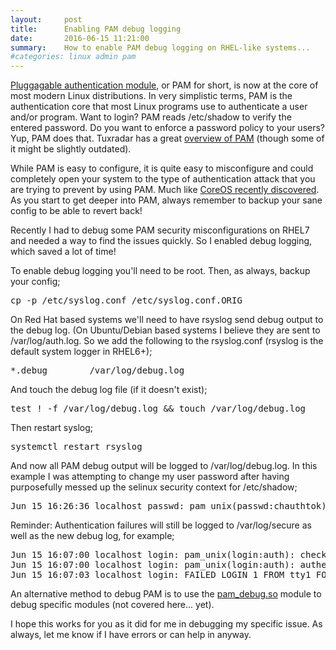 ```yaml
---
layout:     post
title:      Enabling PAM debug logging
date:       2016-06-15 11:21:00
summary:    How to enable PAM debug logging on RHEL-like systems...
#categories: linux admin pam
---
```


[Pluggagable authentication module](https://en.wikipedia.org/wiki/Pluggable_authentication_module), or PAM for short, is now at the core of most modern Linux distributions.  In very simplistic terms, PAM is the authentication core that most Linux programs use to authenticate a user and/or program.  Want to login?  PAM reads /etc/shadow to verify the entered password.  Do you want to enforce a password policy to your users?  Yup, PAM does that.  Tuxradar has a great [overview of PAM](http://www.tuxradar.com/content/how-pam-works) (though some of it might be slightly outdated).

While PAM is easy to configure, it is quite easy to misconfigure and could completely open your system to the type of authentication attack that you are trying to prevent by using PAM.  Much like [CoreOS recently discovered](https://coreos.com/blog/security-brief-coreos-linux-alpha-remote-ssh-issue.html).  As you start to get deeper into PAM, always remember to backup your sane config to be able to revert back!

Recently I had to debug some PAM security misconfigurations on RHEL7 and needed a way to find the issues quickly.  So I enabled debug logging, which saved a lot of time!

To enable debug logging you'll need to be root.  Then, as always, backup your config;

<pre>cp -p /etc/syslog.conf /etc/syslog.conf.ORIG</pre>

On Red Hat based systems we'll need to have rsyslog send debug output to the debug log. (On Ubuntu/Debian based systems I believe they are sent to /var/log/auth.log.  So we add the following to the rsyslog.conf (rsyslog is the default system logger in RHEL6+);

<pre>*.debug        /var/log/debug.log</pre>

And touch the debug log file (if it doesn't exist);

<pre>test ! -f /var/log/debug.log && touch /var/log/debug.log</pre>

Then restart syslog;

<pre>systemctl restart rsyslog</pre>

And now all PAM debug output will be logged to /var/log/debug.log.  In this example I was attempting to change my user password after having purposefully messed up the selinux security context for /etc/shadow;

<pre>Jun 15 16:26:36 localhost passwd: pam_unix(passwd:chauthtok): authentication failure; logname= uid=1001 euid=0 tty=tty1 ruser= rhost=  user=chad</pre>

Reminder: Authentication failures will still be logged to /var/log/secure as well as the new debug log, for example;

<pre>Jun 15 16:07:00 localhost login: pam_unix(login:auth): check pass; user unknown
Jun 15 16:07:00 localhost login: pam_unix(login:auth): authentication failure; logname=LOGIN uid=0 euid=0 tty=tty1 ruser= rhost=
Jun 15 16:07:03 localhost login: FAILED LOGIN 1 FROM tty1 FOR (unknown), User not known to the underlying authentication module</pre>

An alternative method to debug PAM is to use the [pam_debug.so](http://www.linux-pam.org/Linux-PAM-html/sag-pam_debug.html) module to debug specific modules (not covered here... yet).

I hope this works for you as it did for me in debugging my specific issue.  As always, let me know if I have errors or can help in anyway.
